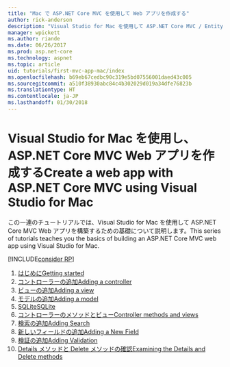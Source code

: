 ```yaml
---
title: "Mac で ASP.NET Core MVC を使用して Web アプリを作成する"
author: rick-anderson
description: "Visual Studio for Mac を使用して ASP.NET Core MVC / Entity Framework アプリを作成する"
manager: wpickett
ms.author: riande
ms.date: 06/26/2017
ms.prod: asp.net-core
ms.technology: aspnet
ms.topic: article
uid: tutorials/first-mvc-app-mac/index
ms.openlocfilehash: b69eb67cedbc90c319e5bd07556001daed43c005
ms.sourcegitcommit: a510f38930abc84c4b302029d019a34dfe76823b
ms.translationtype: HT
ms.contentlocale: ja-JP
ms.lasthandoff: 01/30/2018
---
```

# <a name="create-a-web-app-with-aspnet-core-mvc-using-visual-studio-for-mac"></a><span data-ttu-id="c5c21-103">Visual Studio for Mac を使用し、ASP.NET Core MVC Web アプリを作成する</span><span class="sxs-lookup"><span data-stu-id="c5c21-103">Create a web app with ASP.NET Core MVC using Visual Studio for Mac</span></span>

<span data-ttu-id="c5c21-104">この一連のチュートリアルでは、Visual Studio for Mac を使用して ASP.NET Core MVC Web アプリを構築するための基礎について説明します。</span><span class="sxs-lookup"><span data-stu-id="c5c21-104">This series of tutorials teaches you the basics of building an ASP.NET Core MVC web app using Visual Studio for Mac.</span></span> 

[!INCLUDE[consider RP](../../includes/razor.md)]

1. [<span data-ttu-id="c5c21-105">はじめに</span><span class="sxs-lookup"><span data-stu-id="c5c21-105">Getting started</span></span>](start-mvc.md)
1. [<span data-ttu-id="c5c21-106">コントローラーの追加</span><span class="sxs-lookup"><span data-stu-id="c5c21-106">Adding a controller</span></span>](adding-controller.md)
1. [<span data-ttu-id="c5c21-107">ビューの追加</span><span class="sxs-lookup"><span data-stu-id="c5c21-107">Adding a view</span></span>](adding-view.md)
1. [<span data-ttu-id="c5c21-108">モデルの追加</span><span class="sxs-lookup"><span data-stu-id="c5c21-108">Adding a model</span></span>](adding-model.md)
1. [<span data-ttu-id="c5c21-109">SQLite</span><span class="sxs-lookup"><span data-stu-id="c5c21-109">SQLite</span></span>](working-with-sql.md)
1. [<span data-ttu-id="c5c21-110">コントローラーのメソッドとビュー</span><span class="sxs-lookup"><span data-stu-id="c5c21-110">Controller methods and views</span></span>](controller-methods-views.md)
1. [<span data-ttu-id="c5c21-111">検索の追加</span><span class="sxs-lookup"><span data-stu-id="c5c21-111">Adding Search</span></span>](search.md)
1. [<span data-ttu-id="c5c21-112">新しいフィールドの追加</span><span class="sxs-lookup"><span data-stu-id="c5c21-112">Adding a New Field</span></span>](new-field.md)
1. [<span data-ttu-id="c5c21-113">検証の追加</span><span class="sxs-lookup"><span data-stu-id="c5c21-113">Adding Validation</span></span>](validation.md)
1. [<span data-ttu-id="c5c21-114">Details メソッドと Delete メソッドの確認</span><span class="sxs-lookup"><span data-stu-id="c5c21-114">Examining the Details and Delete methods</span></span>](xref:tutorials/first-mvc-app/details)
